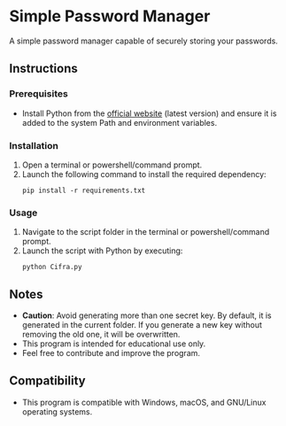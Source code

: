 # Simple Password Manager

A simple password manager capable of securely storing your passwords.

## Instructions

### Prerequisites
- Install Python from the [official website](https://www.python.org/) (latest version) and ensure it is added to the system Path and environment variables.

### Installation
1. Open a terminal or powershell/command prompt.
2. Launch the following command to install the required dependency:
    ```
    pip install -r requirements.txt
    ```

### Usage
1. Navigate to the script folder in the terminal or powershell/command prompt.
2. Launch the script with Python by executing:
    ```
    python Cifra.py
    ```

## Notes
- **Caution**: Avoid generating more than one secret key. By default, it is generated in the current folder. If you generate a new key without removing the old one, it will be overwritten.
- This program is intended for educational use only.
- Feel free to contribute and improve the program.

## Compatibility
- This program is compatible with Windows, macOS, and GNU/Linux operating systems.
